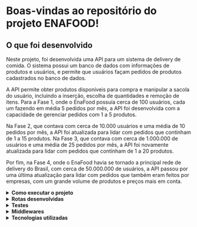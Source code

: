 # Boas-vindas ao repositório do projeto ENAFOOD!

## O que foi desenvolvido

Neste projeto, foi desenvolvida uma API para um sistema de delivery de comida. O sistema possui um banco de dados com informações de produtos e usuários, e permite que usuários façam pedidos de produtos cadastrados no banco de dados.

A API permite obter produtos disponíveis para compra e manipular a sacola do usuário, incluindo a inserção, escolha de quantidades e remoção de itens. Para a Fase 1, onde o EnaFood possuía cerca de 100 usuários, cada um fazendo em média 5 pedidos por mês, a API foi desenvolvida com a capacidade de gerenciar pedidos com 1 a 5 produtos.

Na Fase 2, que contava com cerca de 10.000 usuários e uma média de 10 pedidos por mês, a API foi atualizada para lidar com pedidos que continham de 1 a 15 produtos. Na Fase 3, que contava com cerca de 1.000.000 de usuários e uma média de 25 pedidos por mês, a API foi novamente atualizada para lidar com pedidos que continham de 1 a 20 produtos.

Por fim, na Fase 4, onde o EnaFood havia se tornado a principal rede de delivery do Brasil, com cerca de 50.000.000 de usuários, a API passou por uma última atualização para lidar com pedidos que também eram feitos por empresas, com um grande volume de produtos e preços mais em conta.


<details>
  <summary>
    <strong>Como executar o projeto</strong>
  </summary><br>

  1. Clone o repositório 
    `git clone git@github.com:JackS1o/Delivery-Challenge.git`
  
  2. Na raíz do projeto, execute o comando `docker-compose up` para subir o container da aplicação e do banco de dados. O servidor estará disponível na porta `3001`.

  3. Na raíz do projeto, execute o comando `npm run products:import` para popular o banco de dados com os produtos.
</details>

<details>
  <summary>
    <strong>Rotas desenvolvidas</strong>
  </summary><br>

  - `POST /register` - Cria um novo usuário. O corpo da requisição deve conter o `email` e `password` desejados. Exemplo de corpo de requisição:
  ```json
  {
    "email": "jack@gmail.com",
    "password": "123456",
  }
  ```
  a resposta será um objeto com o um `token` de autenticação no seguinte formato:
  ```json
  {
    "token": "eyJhbGciOiJIUzI1NiIsInR5cCI6IkpXVCJ9.eyJlbWFpbCI6ImphQGdtYWlsLmNvbSIsImlhdCI6MTY3ODY2NTU3NiwiZXhwIjoxNjc4NjY5MTc2fQ.svDiQTwItv4FG9_0OZNrxmKWb0EWRPsk8LFbYAtUIAc"
  }
  ```

  - `POST /login` - Realiza o login de um usuário. O corpo da requisição deve conter o `email` e `password` que existam no banco de dados. O retorno dessa requisição tabém gera um `token`. Exemplo de corpo de requisição:
  ```json
  {
    "email": "jack@gmail.com",
    "password": "123456",
  }
  ```

  - `GET /products` - Retorna todos os produtos cadastrados no banco de dados. Exemplo de resposta:
  ```json
  [
    {
      "_id": "640ebdb605aaccc707ab1507",
      "name": "Coca-Cola",
      "price": 5,
      "description": "Coca-Cola is a carbonated soft drink manufactured by The Coca-Cola Company."
    },
    {
      "_id": "640ebdb605aaccc707ab1508",
      "name": "Pepsi",
      "price": 5,
      "description": "Pepsi is a carbonated soft drink manufactured by PepsiCo."
    }
  ]
  ```

  - `GET /orders` - Retorna todas as ordens de compra cadastradas no banco de dados. Exemplo de resposta:
  ```json
  [
    {
      "_id": "640ebdb605aaccc707ab1507",
      "user": "jack@gmail.com",
      "paymentMethod": "cartão",
      "address": "Rua São Miguel",
      "order": [
        {
          "_id": "640ebdb605aaccc707ab1507",
          "name": "Coca-Cola",
          "price": 5,
          "description": "Coca-Cola is a carbonated soft drink manufactured by The Coca-Cola Company.",
          "quantity": 2
        },
        {
          "_id": "640ebdb605aaccc707ab1508",
          "name": "Pepsi",
          "price": 5,
          "description": "Pepsi is a carbonated soft drink manufactured by PepsiCo.",
          "quantity": 2
        }
      ]
    }
  ]
  ```

  - `GET /order/:id` - Retorna uma ordem de compra específica. Exemplo de resposta:
  ```json
  {
    "_id": "640ebdb605aaccc707ab1507",
    "user": "jack@gmail.com",
    "paymentMethod": "cartão",
    "address": "Rua São Miguel",
    "order": [
      {
        "_id": "640ebdb605aaccc707ab1507",
        "name": "Coca-Cola",
        "price": 5,
        "description": "Coca-Cola is a carbonated soft drink manufactured by The Coca-Cola Company.",
        "quantity": 2
      }
    ]
  }
  ```

  - `DELETE /order/:id` - Deleta uma ordem de compra específica. Exemplo de resposta:
  ```json
  {
    "message": "Sale deleted successfully!",
    "order": {
      "_id": "640e204bff9bfc2adbe8933f",
      "user": "jack@gmail.com",
      "paymentMethod": "cartão",
      "address": "Rua São Miguel",
      "order": [
        {
          "_id": "640ebdb605aaccc707ab1507",
          "name": "Coca-Cola",
          "price": 5,
          "description": "Coca-Cola is a carbonated soft drink manufactured by The Coca-Cola Company.",
          "quantity": 2
        }
      ]
    }
  }
  ```

  - `POST /mvp/order` - é possível criar uma nova ordem de compra, porém, nessa rota, o usuário consegue criar uma ordem com no `máximo 5 produtos`.
  - `POST /earlyadopters/order` - é possível criar uma nova ordem de compra, porém, nessa rota, o usuário consegue criar uma ordem com no `máximo 15 produtos`.
  - `POST /earlymajority/order` - é possível criar uma nova ordem de compra, porém, nessa rota, o usuário consegue criar uma ordem com no `máximo 20 produtos`.
  - `POST /latemajority/order` - é possível criar uma nova ordem de compra sem limite de produtos.
  - Todas as rotas de criação de ordem de compra recebem o seguinte corpo de requisição:

  ```json
  {
    "paymentMethod": "cartão",
    "address": "Rua São Miguel",
      "order": [
      {
        "_id": "640ebdb605aaccc707ab1507",
        "name": "Coca-Cola",
        "price": 5,
        "description": "Coca-Cola is a carbonated soft drink manufactured by The Coca-Cola Company.",
        "quantity": 2
      }
    ]
  }
  ```

  - As rotas `PATCH /mvp/order/:id`, `PATCH /earlyadopters/order/:id`, `PATCH /earlymajority/order/:id` e `PATCH /latemajority/order/:id` são responsáveis por atualizar uma ordem de compra específica. Todas as rotas recebem o seguinte corpo de requisição:
  ```json
  {
    "paymentMethod": "cartão",
    "address": "Rua São Miguel",
      "order": [
      {
        "_id": "640ebdb605aaccc707ab1507",
        "name": "Coca-Cola",
        "price": 5,
        "description": "Coca-Cola is a carbonated soft drink manufactured by The Coca-Cola Company.",
        "quantity": 2
      }
    ]
  }
  ```

</details>

<details>
  <summary>
    <strong>Testes</strong>
  </summary><br>

  - Para executar os testes, execute o comando `npm run test` na raíz do projeto.
  - Os testes foram desenvolvidos utilizando o `Mocha`, `Jest`, `Chai` e `Sinon`.
  - Os testes foram desenvolvidos para as camadas de `Controller` do projeto.
</details>

<details>
  <summary>
    <strong>Middlewares</strong>
  </summary><br>

  - `errorHandler` - Middleware que captura os erros e retorna uma mensagem de erro.
  - `authToken` - Middleware que verifica se o usuário está autenticado. Caso não esteja, retorna um erro.
  - `validateLogin` - Middleware que verifica se os dados enviados pelo usuário ao realizar o login ou se registrar estão corretos. Caso não estejam, retorna um erro.
  - `validateOrderFields` - Middleware que verifica se os dados enviados pelo usuário ao realizar uma nova ordem de compra estão corretos. Caso não estejam, retorna um erro.
  - `productExists` - Middleware que verifica se o produto enviado pelo usuário ao realizar uma nova ordem de compra existe. Caso não exista, retorna um erro.
  - `invalidQuantityMVP` - Middleware que verifica se a quantidade de produtos enviados pelo usuário ao realizar uma nova ordem de compra na rota `/mvp/order` é válida. Caso não seja, retorna um erro.
  - `invalidQuantityEarlyAdop` - Middleware que verifica se a quantidade de produtos enviados pelo usuário ao realizar uma nova ordem de compra na rota `/earlyadopters/order` é válida. Caso não seja, retorna um erro.
  - `invalidQuantityEarlyMajor` - Middleware que verifica se a quantidade de produtos enviados pelo usuário ao realizar uma nova ordem de compra na rota `/earlymajority/order` é válida. Caso não seja, retorna um erro.
  - `invalidUpdatedQuantityMVP` - Middleware que verifica se a quantidade de produtos enviados pelo usuário ao atualizar uma ordem de compra na rota `/mvp/order/:id` é válida. Caso não seja, retorna um erro.
  - `invalidUpdatedQuantityEarlyAdop` - Middleware que verifica se a quantidade de produtos enviados pelo usuário ao atualizar uma ordem de compra na rota `/earlyadopters/order/:id` é válida. Caso não seja, retorna um erro.
  - `invalidUpdatedQuantityEarlyMajor` - Middleware que verifica se a quantidade de produtos enviados pelo usuário ao atualizar uma ordem de compra na rota `/earlymajority/order/:id` é válida. Caso não seja, retorna um erro.
  - `invalidUpdatedFields` - Middleware que verifica se os dados enviados pelo usuário ao atualizar uma ordem de compra estão corretos. Caso não estejam, retorna um erro.
</details>

<details>
  <summary>
    <strong>Tecnologias utilizadas</strong>
  </summary><br>

  - O projeto foi desenvolvido utilizando o `Docker` para a criação de containers.
  - O projeto foi desenvolvido utilizando o `Node.js` e `MongoDB`.
  - O projeto foi desenvolvido utilizando o `Express` para a criação das rotas.
  - O projeto foi desenvolvido utilizando o `Mongoose` para a conexão com o banco de dados.
  - O projeto foi desenvolvido utilizando o `JWT` para a autenticação de usuários.
  - O projeto foi desenvolvido utilizando o `Jest` para a realização dos testes.
  - O projeto foi desenvolvido utilizando o `Joi` para a validação de dados.
  - O projeto foi desenvolvido utilizando o `Express Async Errors` para a tratativa de erros.
  - O projeto foi desenvolvido utilizando o `Dotenv` para a utilização de variáveis de ambiente.
</details>
